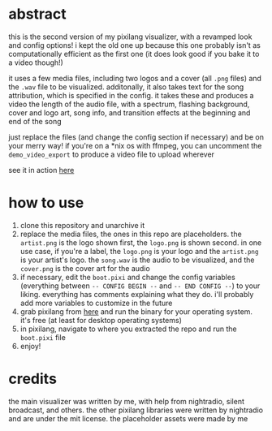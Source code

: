 # abstract
this is the second version of my pixilang visualizer, with a revamped look and config options! i kept the old one up because this one probably isn't as computationally efficient as the first one (it does look good if you bake it to a video though!)

it uses a few media files, including two logos and a cover (all `.png` files) and the `.wav` file to be visualized. additonally, it also takes text for the song attribution, which is specified in the config. it takes these and produces a video the length of the audio file, with a spectrum, flashing background, cover and logo art, song info, and transition effects at the beginning and end of the song

just replace the files (and change the config section if necessary) and be on your merry way! if you're on a *nix os with ffmpeg, you can uncomment the `demo_video_export` to produce a video file to upload wherever

see it in action [here](https://www.youtube.com/watch?v=KaGbA-CDJ1s)

# how to use

1. clone this repository and unarchive it
2. replace the media files, the ones in this repo are placeholders. the `artist.png` is the logo shown first, the `logo.png` is shown second. in one use case, if you're a label, the `logo.png` is your logo and the `artist.png` is your artist's logo. the `song.wav` is the audio to be visualized, and the `cover.png` is the cover art for the audio
3. if necessary, edit the `boot.pixi` and change the config variables (everything between `-- CONFIG BEGIN --` and `-- END CONFIG --`) to your liking. everything has comments explaining what they do. i'll probably add more variables to customize in the future
4. grab pixilang from [here](https://warmplace.ru/soft/pixilang/) and run the binary for your operating system. it's free (at least for desktop operating systems)
5. in pixilang, navigate to where you extracted the repo and run the `boot.pixi` file
6. enjoy!

# credits
the main visualizer was written by me, with help from nightradio, silent broadcast, and others. the other pixilang libraries were written by nightradio and are under the mit license. the placeholder assets were made by me
